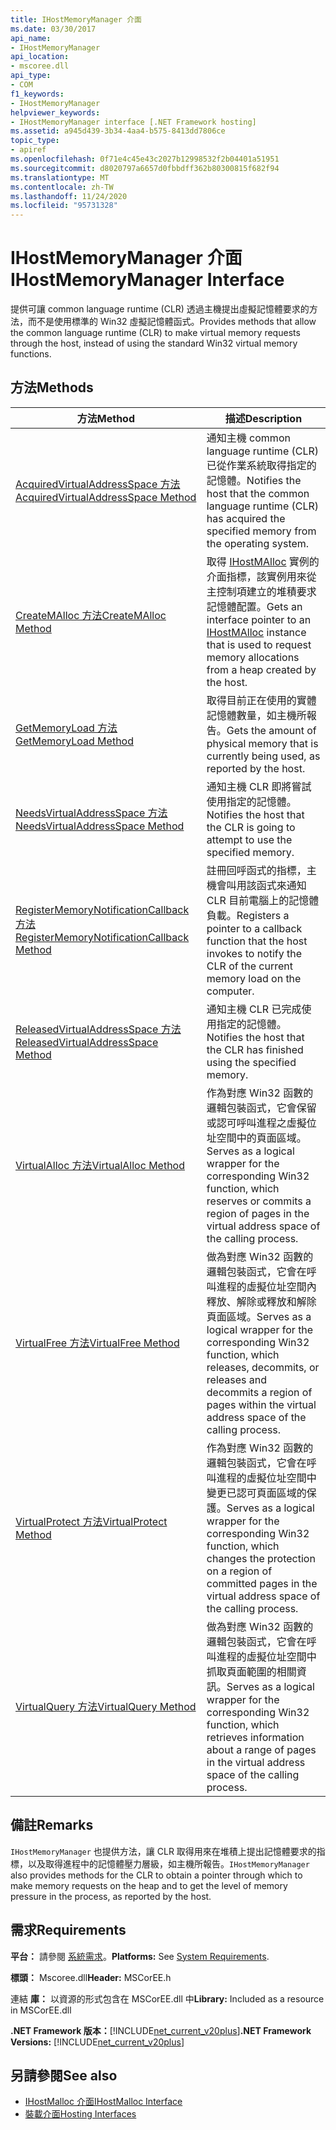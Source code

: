 ```yaml
---
title: IHostMemoryManager 介面
ms.date: 03/30/2017
api_name:
- IHostMemoryManager
api_location:
- mscoree.dll
api_type:
- COM
f1_keywords:
- IHostMemoryManager
helpviewer_keywords:
- IHostMemoryManager interface [.NET Framework hosting]
ms.assetid: a945d439-3b34-4aa4-b575-8413dd7806ce
topic_type:
- apiref
ms.openlocfilehash: 0f71e4c45e43c2027b12998532f2b04401a51951
ms.sourcegitcommit: d8020797a6657d0fbbdff362b80300815f682f94
ms.translationtype: MT
ms.contentlocale: zh-TW
ms.lasthandoff: 11/24/2020
ms.locfileid: "95731328"
---
```

# <a name="ihostmemorymanager-interface"></a><span data-ttu-id="4cb1a-102">IHostMemoryManager 介面</span><span class="sxs-lookup"><span data-stu-id="4cb1a-102">IHostMemoryManager Interface</span></span>

<span data-ttu-id="4cb1a-103">提供可讓 common language runtime (CLR) 透過主機提出虛擬記憶體要求的方法，而不是使用標準的 Win32 虛擬記憶體函式。</span><span class="sxs-lookup"><span data-stu-id="4cb1a-103">Provides methods that allow the common language runtime (CLR) to make virtual memory requests through the host, instead of using the standard Win32 virtual memory functions.</span></span>  
  
## <a name="methods"></a><span data-ttu-id="4cb1a-104">方法</span><span class="sxs-lookup"><span data-stu-id="4cb1a-104">Methods</span></span>  
  
|<span data-ttu-id="4cb1a-105">方法</span><span class="sxs-lookup"><span data-stu-id="4cb1a-105">Method</span></span>|<span data-ttu-id="4cb1a-106">描述</span><span class="sxs-lookup"><span data-stu-id="4cb1a-106">Description</span></span>|  
|------------|-----------------|  
|[<span data-ttu-id="4cb1a-107">AcquiredVirtualAddressSpace 方法</span><span class="sxs-lookup"><span data-stu-id="4cb1a-107">AcquiredVirtualAddressSpace Method</span></span>](ihostmemorymanager-acquiredvirtualaddressspace-method.md)|<span data-ttu-id="4cb1a-108">通知主機 common language runtime (CLR) 已從作業系統取得指定的記憶體。</span><span class="sxs-lookup"><span data-stu-id="4cb1a-108">Notifies the host that the common language runtime (CLR) has acquired the specified memory from the operating system.</span></span>|  
|[<span data-ttu-id="4cb1a-109">CreateMAlloc 方法</span><span class="sxs-lookup"><span data-stu-id="4cb1a-109">CreateMAlloc Method</span></span>](ihostmemorymanager-createmalloc-method.md)|<span data-ttu-id="4cb1a-110">取得 [IHostMAlloc](ihostmalloc-interface.md) 實例的介面指標，該實例用來從主控制項建立的堆積要求記憶體配置。</span><span class="sxs-lookup"><span data-stu-id="4cb1a-110">Gets an interface pointer to an [IHostMAlloc](ihostmalloc-interface.md) instance that is used to request memory allocations from a heap created by the host.</span></span>|  
|[<span data-ttu-id="4cb1a-111">GetMemoryLoad 方法</span><span class="sxs-lookup"><span data-stu-id="4cb1a-111">GetMemoryLoad Method</span></span>](ihostmemorymanager-getmemoryload-method.md)|<span data-ttu-id="4cb1a-112">取得目前正在使用的實體記憶體數量，如主機所報告。</span><span class="sxs-lookup"><span data-stu-id="4cb1a-112">Gets the amount of physical memory that is currently being used, as reported by the host.</span></span>|  
|[<span data-ttu-id="4cb1a-113">NeedsVirtualAddressSpace 方法</span><span class="sxs-lookup"><span data-stu-id="4cb1a-113">NeedsVirtualAddressSpace Method</span></span>](ihostmemorymanager-needsvirtualaddressspace-method.md)|<span data-ttu-id="4cb1a-114">通知主機 CLR 即將嘗試使用指定的記憶體。</span><span class="sxs-lookup"><span data-stu-id="4cb1a-114">Notifies the host that the CLR is going to attempt to use the specified memory.</span></span>|  
|[<span data-ttu-id="4cb1a-115">RegisterMemoryNotificationCallback 方法</span><span class="sxs-lookup"><span data-stu-id="4cb1a-115">RegisterMemoryNotificationCallback Method</span></span>](ihostmemorymanager-registermemorynotificationcallback-method.md)|<span data-ttu-id="4cb1a-116">註冊回呼函式的指標，主機會叫用該函式來通知 CLR 目前電腦上的記憶體負載。</span><span class="sxs-lookup"><span data-stu-id="4cb1a-116">Registers a pointer to a callback function that the host invokes to notify the CLR of the current memory load on the computer.</span></span>|  
|[<span data-ttu-id="4cb1a-117">ReleasedVirtualAddressSpace 方法</span><span class="sxs-lookup"><span data-stu-id="4cb1a-117">ReleasedVirtualAddressSpace Method</span></span>](ihostmemorymanager-releasedvirtualaddressspace-method.md)|<span data-ttu-id="4cb1a-118">通知主機 CLR 已完成使用指定的記憶體。</span><span class="sxs-lookup"><span data-stu-id="4cb1a-118">Notifies the host that the CLR has finished using the specified memory.</span></span>|  
|[<span data-ttu-id="4cb1a-119">VirtualAlloc 方法</span><span class="sxs-lookup"><span data-stu-id="4cb1a-119">VirtualAlloc Method</span></span>](ihostmemorymanager-virtualalloc-method.md)|<span data-ttu-id="4cb1a-120">作為對應 Win32 函數的邏輯包裝函式，它會保留或認可呼叫進程之虛擬位址空間中的頁面區域。</span><span class="sxs-lookup"><span data-stu-id="4cb1a-120">Serves as a logical wrapper for the corresponding Win32 function, which reserves or commits a region of pages in the virtual address space of the calling process.</span></span>|  
|[<span data-ttu-id="4cb1a-121">VirtualFree 方法</span><span class="sxs-lookup"><span data-stu-id="4cb1a-121">VirtualFree Method</span></span>](ihostmemorymanager-virtualfree-method.md)|<span data-ttu-id="4cb1a-122">做為對應 Win32 函數的邏輯包裝函式，它會在呼叫進程的虛擬位址空間內釋放、解除或釋放和解除頁面區域。</span><span class="sxs-lookup"><span data-stu-id="4cb1a-122">Serves as a logical wrapper for the corresponding Win32 function, which releases, decommits, or releases and decommits a region of pages within the virtual address space of the calling process.</span></span>|  
|[<span data-ttu-id="4cb1a-123">VirtualProtect 方法</span><span class="sxs-lookup"><span data-stu-id="4cb1a-123">VirtualProtect Method</span></span>](ihostmemorymanager-virtualprotect-method.md)|<span data-ttu-id="4cb1a-124">作為對應 Win32 函數的邏輯包裝函式，它會在呼叫進程的虛擬位址空間中變更已認可頁面區域的保護。</span><span class="sxs-lookup"><span data-stu-id="4cb1a-124">Serves as a logical wrapper for the corresponding Win32 function, which changes the protection on a region of committed pages in the virtual address space of the calling process.</span></span>|  
|[<span data-ttu-id="4cb1a-125">VirtualQuery 方法</span><span class="sxs-lookup"><span data-stu-id="4cb1a-125">VirtualQuery Method</span></span>](ihostmemorymanager-virtualquery-method.md)|<span data-ttu-id="4cb1a-126">做為對應 Win32 函數的邏輯包裝函式，它會在呼叫進程的虛擬位址空間中抓取頁面範圍的相關資訊。</span><span class="sxs-lookup"><span data-stu-id="4cb1a-126">Serves as a logical wrapper for the corresponding Win32 function, which retrieves information about a range of pages in the virtual address space of the calling process.</span></span>|  
  
## <a name="remarks"></a><span data-ttu-id="4cb1a-127">備註</span><span class="sxs-lookup"><span data-stu-id="4cb1a-127">Remarks</span></span>  

 <span data-ttu-id="4cb1a-128">`IHostMemoryManager` 也提供方法，讓 CLR 取得用來在堆積上提出記憶體要求的指標，以及取得進程中的記憶體壓力層級，如主機所報告。</span><span class="sxs-lookup"><span data-stu-id="4cb1a-128">`IHostMemoryManager` also provides methods for the CLR to obtain a pointer through which to make memory requests on the heap and to get the level of memory pressure in the process, as reported by the host.</span></span>  
  
## <a name="requirements"></a><span data-ttu-id="4cb1a-129">需求</span><span class="sxs-lookup"><span data-stu-id="4cb1a-129">Requirements</span></span>  

 <span data-ttu-id="4cb1a-130">**平台：** 請參閱 [系統需求](../../get-started/system-requirements.md)。</span><span class="sxs-lookup"><span data-stu-id="4cb1a-130">**Platforms:** See [System Requirements](../../get-started/system-requirements.md).</span></span>  
  
 <span data-ttu-id="4cb1a-131">**標頭：** Mscoree.dll</span><span class="sxs-lookup"><span data-stu-id="4cb1a-131">**Header:** MSCorEE.h</span></span>  
  
 <span data-ttu-id="4cb1a-132">連結 **庫：** 以資源的形式包含在 MSCorEE.dll 中</span><span class="sxs-lookup"><span data-stu-id="4cb1a-132">**Library:** Included as a resource in MSCorEE.dll</span></span>  
  
 <span data-ttu-id="4cb1a-133">**.NET Framework 版本：**[!INCLUDE[net_current_v20plus](../../../../includes/net-current-v20plus-md.md)]</span><span class="sxs-lookup"><span data-stu-id="4cb1a-133">**.NET Framework Versions:** [!INCLUDE[net_current_v20plus](../../../../includes/net-current-v20plus-md.md)]</span></span>  
  
## <a name="see-also"></a><span data-ttu-id="4cb1a-134">另請參閱</span><span class="sxs-lookup"><span data-stu-id="4cb1a-134">See also</span></span>

- [<span data-ttu-id="4cb1a-135">IHostMalloc 介面</span><span class="sxs-lookup"><span data-stu-id="4cb1a-135">IHostMalloc Interface</span></span>](ihostmalloc-interface.md)
- [<span data-ttu-id="4cb1a-136">裝載介面</span><span class="sxs-lookup"><span data-stu-id="4cb1a-136">Hosting Interfaces</span></span>](hosting-interfaces.md)
